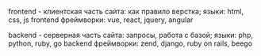 frontend - клиентская часть сайта: как правило верстка; 
языки: html, css, js
frontend фреймворки: vue, react, jquery, angular

backend - серверная часть сайта: запросы, работа с базой; 
языки: php, python, ruby, go
backend фреймворки: zend, django, ruby on rails, beego